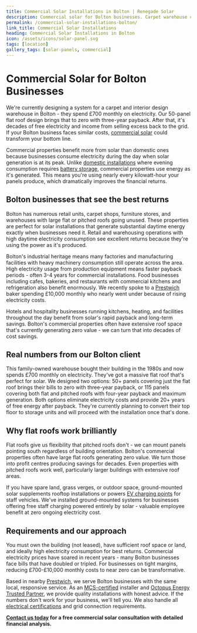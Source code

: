 ```yaml
---
title: Commercial Solar Installations in Bolton | Renegade Solar
description: Commercial solar for Bolton businesses. Carpet warehouse cuts £700/month to zero with 3-year payback. Flat roofs, factories, retail - we cover Bolton.
permalink: /commercial-solar-installations-bolton/
link_title: Commercial Solar Installations
heading: Commercial Solar Installations in Bolton
icon: /assets/icons/solar-panel.svg
tags: [location]
gallery_tags: [solar-panels, commercial]
---
```


# Commercial Solar for Bolton Businesses

We're currently designing a system for a carpet and interior design warehouse in Bolton - they spend £700 monthly on electricity. Our 50-panel flat roof design brings that to zero with three-year payback. After that, it's decades of free electricity and income from selling excess back to the grid. If your Bolton business faces similar costs, [commercial solar](/services/commercial-solar-installations/) could transform your bottom line.

Commercial properties benefit more from solar than domestic ones because businesses consume electricity during the day when solar generation is at its peak. Unlike [domestic installations](/services/solar-and-battery-installations/) where evening consumption requires [battery storage](/services/home-battery-installations/), commercial properties use energy as it's generated. This means you're using nearly every kilowatt-hour your panels produce, which dramatically improves the financial returns.

## Bolton businesses that see the best returns

Bolton has numerous retail units, carpet shops, furniture stores, and warehouses with large flat or pitched roofs going unused. These properties are perfect for solar installations that generate substantial daytime energy exactly when businesses need it. Retail and warehousing operations with high daytime electricity consumption see excellent returns because they're using the power as it's produced.

Bolton's industrial heritage means many factories and manufacturing facilities with heavy machinery consumption still operate across the area. High electricity usage from production equipment means faster payback periods - often 3-4 years for commercial installations. Food businesses including cafes, bakeries, and restaurants with commercial kitchens and refrigeration also benefit enormously. We recently spoke to a [Prestwich](/commercial-solar-installations-prestwich/) baker spending £10,000 monthly who nearly went under because of rising electricity costs.

Hotels and hospitality businesses running kitchens, heating, and facilities throughout the day benefit from solar's rapid payback and long-term savings. Bolton's commercial properties often have extensive roof space that's currently generating zero value - we can turn that into decades of cost savings.

## Real numbers from our Bolton client

This family-owned warehouse bought their building in the 1980s and now spends £700 monthly on electricity. They've got a massive flat roof that's perfect for solar. We designed two options: 50+ panels covering just the flat roof brings their bills to zero with three-year payback, or 115 panels covering both flat and pitched roofs with four-year payback and maximum generation. Both options eliminate electricity costs and provide 20+ years of free energy after payback. They're currently planning to convert their top floor to storage units and will proceed with the installation once that's done.

## Why flat roofs work brilliantly

Flat roofs give us flexibility that pitched roofs don't - we can mount panels pointing south regardless of building orientation. Bolton's commercial properties often have large flat roofs generating zero value. We turn those into profit centres producing savings for decades. Even properties with pitched roofs work well, particularly larger buildings with extensive roof areas.

If you have spare land, grass verges, or outdoor space, ground-mounted solar supplements rooftop installations or powers [EV charging points](/services/electric-vehicle-charger-installations/) for staff vehicles. We've installed ground-mounted systems for businesses offering free staff charging powered entirely by solar - valuable employee benefit at zero ongoing electricity cost.

## Requirements and our approach

You must own the building (not leased), have sufficient roof space or land, and ideally high electricity consumption for best returns. Commercial electricity prices have soared in recent years - many Bolton businesses face bills that have doubled or tripled. For businesses on tight margins, reducing £700-£10,000 monthly costs to near zero can be transformative.

Based in nearby [Prestwich](/commercial-solar-installations-prestwich/), we serve Bolton businesses with the same local, responsive service. As an [MCS-certified](/accreditations/mcs-certified/) installer and [Octopus Energy Trusted Partner](/accreditations/octopus-trusted-partner/), we provide quality installations with honest advice. If the numbers don't work for your business, we'll tell you. We also handle all [electrical certifications](/services/electrical-testing/) and grid connection requirements.

**[Contact us today](/contact/) for a free commercial solar consultation with detailed financial analysis.**
